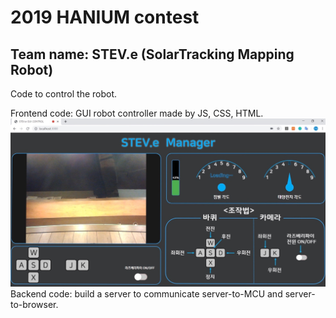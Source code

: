 # 2019 HANIUM contest
## Team name: STEV.e (SolarTracking Mapping Robot)

Code to control the robot.

Frontend code: GUI robot controller made by JS, CSS, HTML.
![GUIex](./GUIex.jpg)
Backend code: build a server to communicate server-to-MCU and server-to-browser.

